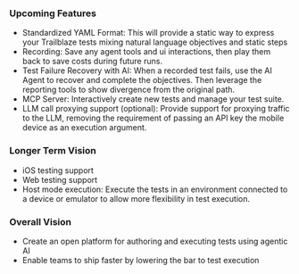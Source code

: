 ### Upcoming Features

- Standardized YAML Format: This will provide a static way to express your Trailblaze tests mixing natural language
  objectives and static steps
- Recording: Save any agent tools and ui interactions, then play them back to save costs during future runs.
- Test Failure Recovery with AI: When a recorded test fails, use the AI Agent to recover and complete the objectives.
  Then leverage the reporting tools to show divergence from the original path.
- MCP Server: Interactively create new tests and manage your test suite.
- LLM call proxying support (optional): Provide support for proxying traffic to the LLM, removing the requirement of
  passing an API key the mobile device as an execution argument.

### Longer Term Vision

- iOS testing support
- Web testing support
- Host mode execution: Execute the tests in an environment connected to a device or emulator to allow more flexibility
  in test execution.

### Overall Vision

- Create an open platform for authoring and executing tests using agentic AI
- Enable teams to ship faster by lowering the bar to test execution